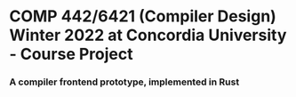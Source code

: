 # COMP 442/6421 (Compiler Design) Winter 2022 at Concordia University - Course Project
### A compiler frontend prototype, implemented in Rust